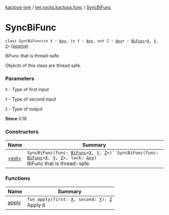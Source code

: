 [kactoos-jvm](../../index.md) / [nnl.rocks.kactoos.func](../index.md) / [SyncBiFunc](./index.md)

# SyncBiFunc

`class SyncBiFunc<in X : `[`Any`](https://kotlinlang.org/api/latest/jvm/stdlib/kotlin/-any/index.html)`, in Y : `[`Any`](https://kotlinlang.org/api/latest/jvm/stdlib/kotlin/-any/index.html)`, out Z : `[`Any`](https://kotlinlang.org/api/latest/jvm/stdlib/kotlin/-any/index.html)`> : `[`BiFunc`](../../nnl.rocks.kactoos/-bi-func/index.md)`<`[`X`](index.md#X)`, `[`Y`](index.md#Y)`, `[`Z`](index.md#Z)`>` [(source)](https://github.com/neonailol/kactoos/blob/master/kactoos-jvm/src/main/kotlin/nnl/rocks/kactoos/func/SyncBiFunc.kt#L15)

BiFunc that is thread-safe.

Objects of this class are thread safe.

### Parameters

`X` - Type of first input

`Y` - Type of second input

`Z` - Type of output

**Since**
0.18

### Constructors

| Name | Summary |
|---|---|
| [&lt;init&gt;](-init-.md) | `SyncBiFunc(func: `[`BiFunc`](../../nnl.rocks.kactoos/-bi-func/index.md)`<`[`X`](index.md#X)`, `[`Y`](index.md#Y)`, `[`Z`](index.md#Z)`>)``SyncBiFunc(func: `[`BiFunc`](../../nnl.rocks.kactoos/-bi-func/index.md)`<`[`X`](index.md#X)`, `[`Y`](index.md#Y)`, `[`Z`](index.md#Z)`>, lock: `[`Any`](https://kotlinlang.org/api/latest/jvm/stdlib/kotlin/-any/index.html)`)`<br>BiFunc that is thread-safe. |

### Functions

| Name | Summary |
|---|---|
| [apply](apply.md) | `fun apply(first: `[`X`](index.md#X)`, second: `[`Y`](index.md#Y)`): `[`Z`](index.md#Z)<br>Apply it. |
